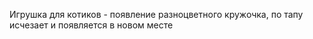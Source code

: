 Игрушка для котиков - появление разноцветного кружочка, по тапу исчезает и 
появляется в новом месте
